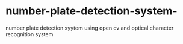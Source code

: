 # number-plate-detection-system-
number plate detection syytem using open cv and optical character recognition system  
